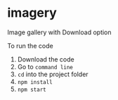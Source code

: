 # imagery
Image gallery with Download option



To run the code

1. Download the code
2. Go to ```command line```
3. ```cd``` into the project folder
4. ```npm install```
5. ```npm start```
